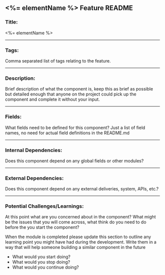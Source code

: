 ## <%= elementName %> Feature README

### Title:

<%= elementName %>

---

### Tags: 

Comma separated list of tags relating to the feature.

---

### Description: 

Brief description of what the component is, keep this as brief as possible but detailed enough that anyone on the project could pick up the component and complete it without your input.

---

### Fields:

What fields need to be defined for this component? Just a list of field names, no need for actual field definitions in the README.md

---

### Internal Dependencies:

Does this component depend on any global fields or other modules?

---

### External Dependencies:

Does this component depend on any external deliveries, system, APIs, etc.?

---

### Potential Challenges/Learnings:

At this point what are you concerned about in the component? What might be the issues that you will come across, what think do you need to do before the you start the component?

When the module is completed please update this section to outline any learning point you might have had during the development. Write them in a way that will help someone building a similar component in the future 

* What would you start doing?
* What would you stop doing?
* What would you continue doing?